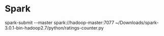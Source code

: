 # Spark


spark-submit --master spark://hadoop-master:7077 ~/Downloads/spark-3.0.1-bin-hadoop2.7/python/ratings-counter.py 

